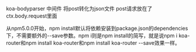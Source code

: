 koa-bodyparser 中间件 将post转化为json文件
post请求放在了ctx.body.request里面

从npm5.0.0开始，npm install默认将依赖安装到package.json的dependencies下，不需要额外的--save参数。npm i则是npm install的简写，就是说npm i koa-router和npm install koa-router和npm install koa-router --save效果一样。